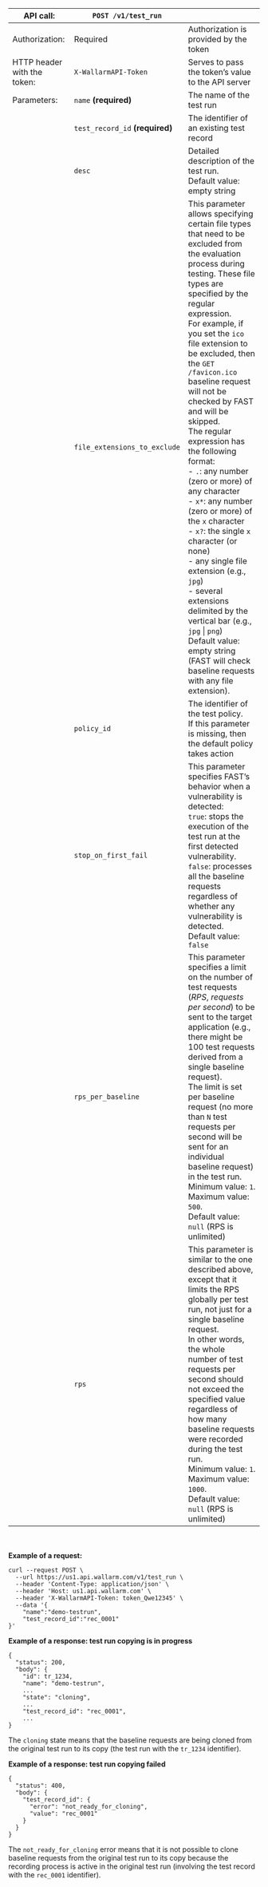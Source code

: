 [doc-inactivity-timeout]:           internals.md#test-run

| API call: | `POST /v1/test_run` |      |
| ------------ | ------------------- | ---- |
| Authorization: | Required | Authorization is provided by the token |
| HTTP header with the token: | `X-WallarmAPI-Token` | Serves to pass the token’s value to the API server |
| Parameters: | `name` **(required)** | The name of the test run |
| | `test_record_id` **(required)** | The identifier of an existing test record |
|  | `desc` | Detailed description of the test run.<br>Default value: empty string |
|  | `file_extensions_to_exclude` | This parameter allows specifying certain file types that need to be excluded from the evaluation process during testing. These file types are specified by the regular expression.<br>For example, if you set the `ico` file extension to be excluded, then the `GET /favicon.ico` baseline request will not be checked by FAST and will be skipped.<br>The regular expression has the following format:<br>- `.`: any number (zero or more) of any character<br>- `x*`: any number (zero or more) of the `x` character<br>- `x?`: the single `x` character (or none)<br>- any single file extension (e.g., `jpg`)<br>- several extensions delimited by the vertical bar (e.g., `jpg` &#124; `png`)<br>Default value: empty string (FAST will check baseline requests with any file extension). | 
|  | `policy_id` | The identifier of the test policy.<br>If this parameter is missing, then the default policy takes action |
|  | `stop_on_first_fail` | This parameter specifies FAST’s behavior when a vulnerability is detected:<br>`true`: stops the execution of the test run at the first detected vulnerability.<br>`false`: processes all the baseline requests regardless of whether any vulnerability is detected.<br>Default value: `false` |
|  | `rps_per_baseline` | This parameter specifies a limit on the number of test requests (*RPS*, *requests per second*) to be sent to the target application (e.g., there might be 100 test requests derived from a single baseline request).<br>The limit is set per baseline request (no more than `N` test requests per second will be sent for an individual baseline request) in the test run.<br>Minimum value: `1`.<br>Maximum value: `500`.<br>Default value: `null` (RPS is unlimited) |
|  | `rps` | This parameter is similar to the one described above, except that it limits the RPS globally per test run, not just for a single baseline request.<br>In other words, the whole number of test requests per second should not exceed the specified value regardless of how many baseline requests were recorded during the test run.<br>Minimum value: `1`.<br>Maximum value: `1000`.<br>Default value: `null` (RPS is unlimited) |

<!-- -->
<br><br>
**Example of a request:**

```
curl --request POST \
  --url https://us1.api.wallarm.com/v1/test_run \
  --header 'Content-Type: application/json' \
  --header 'Host: us1.api.wallarm.com' \
  --header 'X-WallarmAPI-Token: token_Qwe12345' \
  --data '{
    "name":"demo-testrun",
    "test_record_id":"rec_0001"
}'
```

**Example of a response: test run copying is in progress**

```
{
  "status": 200,
  "body": {
    "id": tr_1234,
    "name": "demo-testrun",
    ...
    "state": "cloning",
    ...
    "test_record_id": "rec_0001",
    ...
}
```

The `cloning` state means that the baseline requests are being cloned from the original test run to its copy (the test run with the `tr_1234` identifier).  

**Example of a response: test run copying failed**

```
{
  "status": 400,
  "body": {
    "test_record_id": {
      "error": "not_ready_for_cloning",
      "value": "rec_0001"
    }
  }
}
```

The `not_ready_for_cloning` error means that it is not possible to clone baseline requests from the original test run to its copy because the recording process is active in the original test run (involving the test record with the `rec_0001` identifier).